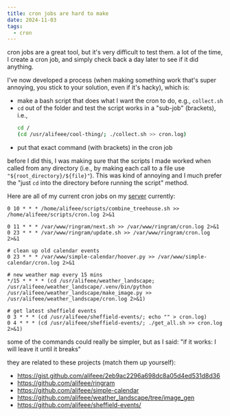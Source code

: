 ```yaml
---
title: cron jobs are hard to make
date: 2024-11-03
tags:
  - cron
---
```

cron jobs are a great tool, but it's very difficult to test them. a lot of the time, I create a cron job, and simply check back a day later to see if it did anything.

I've now developed a process (when making something work that's super annoying, you stick to your solution, even if it's hacky), which is:

- make a bash script that does what I want the cron to do, e.g., `collect.sh`
- `cd` out of the folder and test the script works in a "sub-job" (brackets), i.e., 
    ```bash
    cd /
    (cd /usr/alifeee/cool-thing/; ./collect.sh >> cron.log)
    ```
- put that exact command (with brackets) in the cron job

before I did this, I was making sure that the scripts I made worked when called from any directory (i.e., by making each call to a file use `"${root_directory}/${file}"`). This was kind of annoying and I much prefer the "just `cd` into the directory before running the script" method.

Here are all of my current cron jobs on my [server](https://server.alifeee.co.uk) currently:

```crontab
0 10 * * * /home/alifeee/scripts/combine_treehouse.sh >> /home/alifeee/scripts/cron.log 2>&1

0 11 * * * /var/www/ringram/next.sh >> /var/www/ringram/cron.log 2>&1
0 23 * * * /var/www/ringram/update.sh >> /var/www/ringram/cron.log 2>&1

# clean up old calendar events
0 23 * * * /var/www/simple-calendar/hoover.py >> /var/www/simple-calendar/cron.log 2>&1

# new weather map every 15 mins
*/15 * * * * (cd /usr/alifeee/weather_landscape; /usr/alifeee/weather_landscape/.venv/bin/python /usr/alifeee/weather_landscape/make_image.py >> /usr/alifeee/weather_landscape/cron.log 2>&1)

# get latest sheffield events
0 3 * * * (cd /usr/alifeee/sheffield-events/; echo "" > cron.log)
0 4 * * * (cd /usr/alifeee/sheffield-events/; ./get_all.sh >> cron.log 2>&1)
```

some of the commands could really be simpler, but as I said: "if it works: I will leave it until it breaks"

they are related to these projects (match them up yourself):

- <https://gist.github.com/alifeee/2eb9ac2296a698dc8a05d4ed531d8d36>
- <https://github.com/alifeee/ringram>
- <https://github.com/alifeee/simple-calendar>
- https://github.com/alifeee/weather_landscape/tree/image_gen
- https://github.com/alifeee/sheffield-events/

